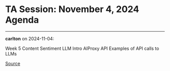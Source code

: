 # TA Session: November 4, 2024 Agenda


---

**carlton** on 2024-11-04:

Week 5 Content
Sentiment
LLM Intro
AIProxy API
Examples of API calls to LLMs

[Source](https://discourse.onlinedegree.iitm.ac.in/t/ta-session-november-4-2024-agenda/155574/1)